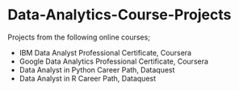 # Data-Analytics-Course-Projects

Projects from the following online courses;

* IBM Data Analyst Professional Certificate, Coursera
* Google Data Analytics Professional Certificate, Coursera
* Data Analyst in Python Career Path, Dataquest
* Data Analyst in R Career Path, Dataquest
